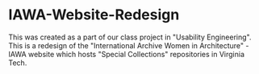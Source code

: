 # IAWA-Website-Redesign
This was created as a part of our class project in "Usability Engineering". This is a redesign of the "International Archive Women in Architecture" - IAWA website which hosts "Special Collections" repositories in Virginia Tech.

